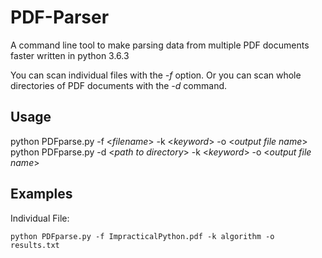 # PDF-Parser

A command line tool to make parsing data from multiple PDF documents faster written in python 3.6.3

You can scan individual files with the *-f* option. Or you can scan whole directories of PDF documents with the *-d* command.

## Usage

python PDFparse.py -f <*filename*> -k <*keyword*> -o <*output file name*>
python PDFparse.py -d <*path to directory*> -k <*keyword*> -o <*output file name*>

## Examples

Individual File:

    python PDFparse.py -f ImpracticalPython.pdf -k algorithm -o results.txt



